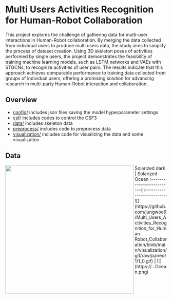 # Multi Users Activities Recognition for Human-Robot Collaboration

This project explores the challenge of gathering data for multi-user interactions in Human-Robot collaboration. By merging the data collected from individual users to produce multi users data, the study aims to simplify the process of dataset creation. Using 3D skeleton poses of activities performed by single users, the project demonstrates the feasibility of training machine learning models, such as LSTM networks and VAEs with STGCNs, to recognize activities of user pairs. The results indicate that this approach achieves comparable performance to training data collected from groups of individual users, offering a promising solution for advancing research in multi-party Human-Robot interaction and collaboration.

## Overview

* [config/](config) includes json files saving the model hyperparameter settings
* [csf/](csf) includes codes to control the CSF3
* [data/](data) includes skeleton data
* [preprocess/](preprocess) includes code to preprocess data
* [visualization/](visualization) includes code for visualizing the data and some visualization

## Data
<img align="left" width="400" height="400" src="./visualization/gif/raw/paired/1/1_0.gif">
Solarized dark             |  Solarized Ocean
:-------------------------:|:-------------------------:
![](https://github.com/jungwoo9/Multi_Users_Activities_Recognition_for_Human-Robot_Collaboration/blob/main/visualization/gif/raw/paired/1/1_0.gif)  |  ![](https://...Ocean.png)
